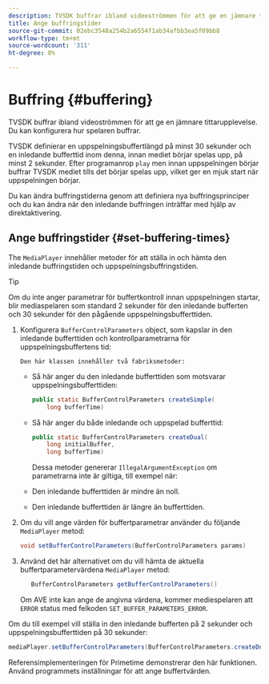 ```yaml
---
description: TVSDK buffrar ibland videoströmmen för att ge en jämnare tittarupplevelse. Du kan konfigurera hur spelaren buffrar.
title: Ange buffringstider
source-git-commit: 02ebc3548a254b2a6554f1ab34afbb3ea5f09bb8
workflow-type: tm+mt
source-wordcount: '311'
ht-degree: 0%

---
```


# Buffring {#buffering}

TVSDK buffrar ibland videoströmmen för att ge en jämnare tittarupplevelse. Du kan konfigurera hur spelaren buffrar.

TVSDK definierar en uppspelningsbuffertlängd på minst 30 sekunder och en inledande bufferttid inom denna, innan mediet börjar spelas upp, på minst 2 sekunder. Efter programanrop `play` men innan uppspelningen börjar buffrar TVSDK mediet tills det börjar spelas upp, vilket ger en mjuk start när uppspelningen börjar.

Du kan ändra buffringstiderna genom att definiera nya buffringsprinciper och du kan ändra när den inledande buffringen inträffar med hjälp av direktaktivering.

## Ange buffringstider {#set-buffering-times}

The `MediaPlayer` innehåller metoder för att ställa in och hämta den inledande buffringstiden och uppspelningsbuffringstiden.

>[!TIP]
>
>Om du inte anger parametrar för buffertkontroll innan uppspelningen startar, blir mediaspelaren som standard 2 sekunder för den inledande bufferten och 30 sekunder för den pågående uppspelningsbufferttiden.

1. Konfigurera `BufferControlParameters` object, som kapslar in den inledande bufferttiden och kontrollparametrarna för uppspelningsbuffertens tid:

       Den här klassen innehåller två fabriksmetoder:
   
   * Så här anger du den inledande bufferttiden som motsvarar uppspelningsbufferttiden:

     ```java
     public static BufferControlParameters createSimple( 
         long bufferTime)
     ```

   * Så här anger du både inledande och uppspelad bufferttid:

     ```java
     public static BufferControlParameters createDual( 
         long initialBuffer,   
         long bufferTime)
     ```

     Dessa metoder genererar `IllegalArgumentException` om parametrarna inte är giltiga, till exempel när:

   * Den inledande bufferttiden är mindre än noll.
   * Den inledande bufferttiden är längre än bufferttiden.

1. Om du vill ange värden för buffertparametrar använder du följande `MediaPlayer` metod:

   ```java
   void setBufferControlParameters(BufferControlParameters params)
   ```

1. Använd det här alternativet om du vill hämta de aktuella buffertparametervärdena `MediaPlayer` metod:

   ```java
      BufferControlParameters getBufferControlParameters()  
   ```

   Om AVE inte kan ange de angivna värdena, kommer mediespelaren att `ERROR` status med felkoden `SET_BUFFER_PARAMETERS_ERROR`.

<!--<a id="example_B5C5004188574D8D8AB8525742767280"></a>-->

Om du till exempel vill ställa in den inledande bufferten på 2 sekunder och uppspelningsbufferttiden på 30 sekunder:

```java
mediaPlayer.setBufferControlParameters(BufferControlParameters.createDual(2000, 30000));
```

Referensimplementeringen för Primetime demonstrerar den här funktionen. Använd programmets inställningar för att ange buffertvärden.
